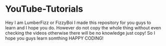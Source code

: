 # YouTube-Tutorials
Hey I am LumberFizz or FizzyBoi
I made this repository for you guys to learn and I hope you do.
However do not copy the whole thing without even checking the videos otherwise there will be no knowledge just copy!
So I hope you guys learn somthing
HAPPY CODING!
